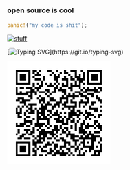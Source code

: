 ### open source is cool
```rust
panic!("my code is shit");
```
[![stuff](https://github-readme-stats.vercel.app/api/?username=Pikkel&theme=cobalt)](https://github.com/Pikkel) 

[![Typing SVG](https://readme-typing-svg.herokuapp.com?font=&color=F16822&center=true&lines=Feel+free+to+donate+Monero!)](https://git.io/typing-svg)

[![85YdFG2ZYjBezYzSHKLzAhMPEtcL5hzFF4wBtEUvGLftLAsWVkmogdv8tQZ9WVkkinP9fo7zZVszUT67FS5KnU4BVV3K6iN](monero-qr.png)](monero:85YdFG2ZYjBezYzSHKLzAhMPEtcL5hzFF4wBtEUvGLftLAsWVkmogdv8tQZ9WVkkinP9fo7zZVszUT67FS5KnU4BVV3K6iN)